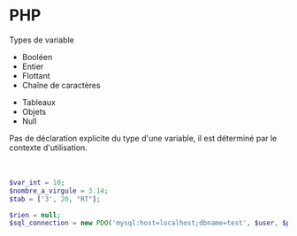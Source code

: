 # PHP
Types de variable

<div grid="~ cols-2 gap-2" m="-t-2">
    <div>
        <ul>
            <li>Booléen</li>
            <li>Entier</li>
            <li>Flottant</li>
            <li>Chaîne de caractères</li>
        </ul>
    </div>
    <div>
         <ul>
            <li>Tableaux</li>
            <li>Objets</li>
            <li>Null</li>
        </ul>
    </div>
</div>

Pas de déclaration explicite du type d'une variable, il est déterminé par le contexte d'utilisation.


<div class="space"></div>


```php
$var_int = 10;
$nombre_a_virgule = 3.14;
$tab = ['3', 20, "RT"];

$rien = null;
$sql_connection = new PDO('mysql:host=localhost;dbname=test', $user, $pass);
```


<style>
.space{
  height: 20px;
}
</style>